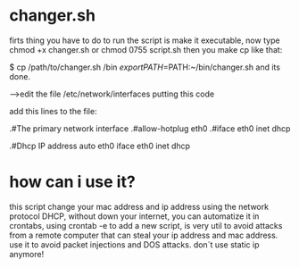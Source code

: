# changer.sh
firts thing you have to do to run the script is make it executable, now type chmod +x changer.sh or chmod 0755 script.sh then you make cp like that:

$ cp /path/to/changer.sh /bin
$export PATH=$PATH:~/bin/changer.sh
and its done.

-->edit the file /etc/network/interfaces putting this code

add this lines to the file:

.#The primary network interface
.#allow-hotplug eth0
.#iface eth0 inet dhcp

.#Dhcp IP address
auto eth0
iface eth0 inet dhcp

# how can i use it?
this script change your mac address and ip address using the network protocol DHCP, without down your internet, you can automatize it in crontabs, using crontab -e to add a new script, is very util to avoid attacks from a remote computer that can steal your ip address and mac address.
use it to avoid packet injections and DOS attacks.
don´t use static ip anymore!

